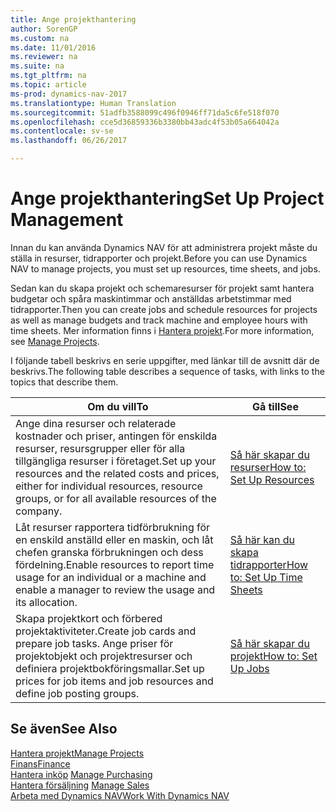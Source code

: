```yaml
---
title: Ange projekthantering
author: SorenGP
ms.custom: na
ms.date: 11/01/2016
ms.reviewer: na
ms.suite: na
ms.tgt_pltfrm: na
ms.topic: article
ms-prod: dynamics-nav-2017
ms.translationtype: Human Translation
ms.sourcegitcommit: 51adfb3588099c496f0946ff71da5c6fe518f070
ms.openlocfilehash: cce5d36859336b3380bb43adc4f53b05a664042a
ms.contentlocale: sv-se
ms.lasthandoff: 06/26/2017

---
```


# <a name="set-up-project-management"></a><span data-ttu-id="28ba9-102">Ange projekthantering</span><span class="sxs-lookup"><span data-stu-id="28ba9-102">Set Up Project Management</span></span>
<span data-ttu-id="28ba9-103">Innan du kan använda Dynamics NAV för att administrera projekt måste du ställa in resurser, tidrapporter och projekt.</span><span class="sxs-lookup"><span data-stu-id="28ba9-103">Before you can use Dynamics NAV to manage projects, you must set up resources, time sheets, and jobs.</span></span>

<span data-ttu-id="28ba9-104">Sedan kan du skapa projekt och schemaresurser för projekt samt hantera budgetar och spåra maskintimmar och anställdas arbetstimmar med tidrapporter.</span><span class="sxs-lookup"><span data-stu-id="28ba9-104">Then you can create jobs and schedule resources for projects as well as manage budgets and track machine and employee hours with time sheets.</span></span> <span data-ttu-id="28ba9-105">Mer information finns i [Hantera projekt](projects-manage-projects.md).</span><span class="sxs-lookup"><span data-stu-id="28ba9-105">For more information, see [Manage Projects](projects-manage-projects.md).</span></span>  

<span data-ttu-id="28ba9-106">I följande tabell beskrivs en serie uppgifter, med länkar till de avsnitt där de beskrivs.</span><span class="sxs-lookup"><span data-stu-id="28ba9-106">The following table describes a sequence of tasks, with links to the topics that describe them.</span></span>

|<span data-ttu-id="28ba9-107">Om du vill</span><span class="sxs-lookup"><span data-stu-id="28ba9-107">To</span></span> |<span data-ttu-id="28ba9-108">Gå till</span><span class="sxs-lookup"><span data-stu-id="28ba9-108">See</span></span> |
|---|----|
|<span data-ttu-id="28ba9-109">Ange dina resurser och relaterade kostnader och priser, antingen för enskilda resurser, resursgrupper eller för alla tillgängliga resurser i företaget.</span><span class="sxs-lookup"><span data-stu-id="28ba9-109">Set up your resources and the related costs and prices, either for individual resources, resource groups, or for all available resources of the company.</span></span>|[<span data-ttu-id="28ba9-110">Så här skapar du resurser</span><span class="sxs-lookup"><span data-stu-id="28ba9-110">How to: Set Up Resources</span></span>](projects-how-setup-resources.md)|
|<span data-ttu-id="28ba9-111">Låt resurser rapportera tidförbrukning för en enskild anställd eller en maskin, och låt chefen granska förbrukningen och dess fördelning.</span><span class="sxs-lookup"><span data-stu-id="28ba9-111">Enable resources to report time usage for an individual or a machine and enable a manager to review the usage and its allocation.</span></span>|[<span data-ttu-id="28ba9-112">Så här kan du skapa tidrapporter</span><span class="sxs-lookup"><span data-stu-id="28ba9-112">How to: Set Up Time Sheets</span></span>](projects-how-setup-time-sheets.md)
|<span data-ttu-id="28ba9-113">Skapa projektkort och förbered projektaktiviteter.</span><span class="sxs-lookup"><span data-stu-id="28ba9-113">Create job cards and prepare job tasks.</span></span> <span data-ttu-id="28ba9-114">Ange priser för projektobjekt och projektresurser och definiera projektbokföringsmallar.</span><span class="sxs-lookup"><span data-stu-id="28ba9-114">Set up prices for job items and job resources and define job posting groups.</span></span>|[<span data-ttu-id="28ba9-115">Så här skapar du projekt</span><span class="sxs-lookup"><span data-stu-id="28ba9-115">How to: Set Up Jobs</span></span>](projects-how-setup-jobs.md)|

## <a name="see-also"></a><span data-ttu-id="28ba9-116">Se även</span><span class="sxs-lookup"><span data-stu-id="28ba9-116">See Also</span></span>
[<span data-ttu-id="28ba9-117">Hantera projekt</span><span class="sxs-lookup"><span data-stu-id="28ba9-117">Manage Projects</span></span>](projects-manage-projects.md)  
[<span data-ttu-id="28ba9-118">Finans</span><span class="sxs-lookup"><span data-stu-id="28ba9-118">Finance</span></span>](finance-setup.md)  
<span data-ttu-id="28ba9-119">[Hantera inköp](purchasing-manage-purchasing.md)       </span><span class="sxs-lookup"><span data-stu-id="28ba9-119">[Manage Purchasing](purchasing-manage-purchasing.md)       </span></span>  
<span data-ttu-id="28ba9-120">[Hantera försäljning](sales-manage-sales.md)   </span><span class="sxs-lookup"><span data-stu-id="28ba9-120">[Manage Sales](sales-manage-sales.md)   </span></span>  
[<span data-ttu-id="28ba9-121">Arbeta med Dynamics NAV</span><span class="sxs-lookup"><span data-stu-id="28ba9-121">Work With Dynamics NAV</span></span>](ui-work-product.md)  

